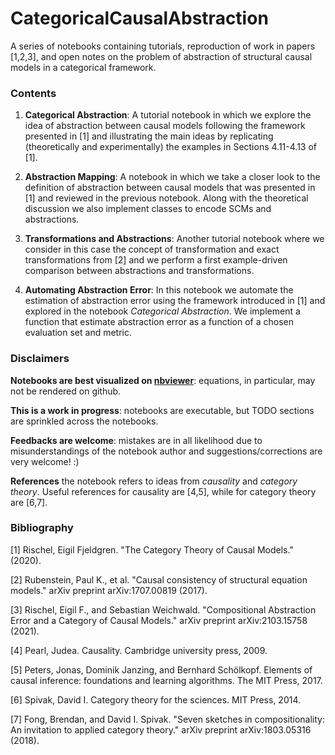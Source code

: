 
# CategoricalCausalAbstraction
A series of notebooks containing tutorials, reproduction of work in papers [1,2,3], and open notes on the problem of abstraction of structural causal models in a categorical framework.

### Contents

1. **Categorical Abstraction**: A tutorial notebook in which we explore the idea of abstraction between causal models following the framework presented in [1] and illustrating the main ideas by replicating (theoretically and experimentally) the examples in Sections 4.11-4.13 of [1].

2. **Abstraction Mapping**: A notebook in which we take a closer look to the definition of abstraction between causal models that was presented in [1] and reviewed in the previous notebook. Along with the theoretical discussion we also implement classes to encode SCMs and abstractions.

3. **Transformations and Abstractions**: Another tutorial notebook where we consider in this case the concept of transformation and exact transformations from [2] and we perform a first example-driven comparison between abstractions and transformations.

4. **Automating Abstraction Error**: In this notebook we automate the estimation of abstraction error using the framework introduced in [1] and explored in the notebook *Categorical Abstraction*. We implement a function that estimate abstraction error as a function of a chosen evaluation set and metric.

### Disclaimers

**Notebooks are best visualized on [nbviewer](https://nbviewer.jupyter.org/)**: equations, in particular, may not be rendered on github.

**This is a work in progress**: notebooks are executable, but TODO sections are sprinkled across the notebooks.

**Feedbacks are welcome**: mistakes are in all likelihood due to misunderstandings of the notebook author and suggestions/corrections are very welcome! :)

**References** the notebook refers to ideas from *causality* and *category theory*. Useful references for causality are [4,5], while for category theory are [6,7].

### Bibliography

[1] Rischel, Eigil Fjeldgren. "The Category Theory of Causal Models." (2020).

[2] Rubenstein, Paul K., et al. "Causal consistency of structural equation models." arXiv preprint arXiv:1707.00819 (2017).

[3] Rischel, Eigil F., and Sebastian Weichwald. "Compositional Abstraction Error and a Category of Causal Models." arXiv preprint arXiv:2103.15758 (2021).

[4] Pearl, Judea. Causality. Cambridge university press, 2009.

[5] Peters, Jonas, Dominik Janzing, and Bernhard Schölkopf. Elements of causal inference: foundations and learning algorithms. The MIT Press, 2017.

[6] Spivak, David I. Category theory for the sciences. MIT Press, 2014.

[7] Fong, Brendan, and David I. Spivak. "Seven sketches in compositionality: An invitation to applied category theory." arXiv preprint arXiv:1803.05316 (2018).
